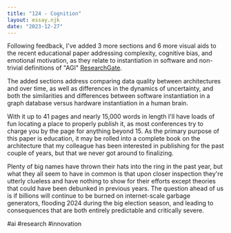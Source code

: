 ```yaml
---
title: "124 - Cognition"
layout: essay.njk
date: "2023-12-27"
---
```


Following feedback, I've added 3 more sections and 6 more visual aids to the recent educational paper addressing complexity, cognitive bias, and emotional motivation, as they relate to instantiation in software and non-trivial definitions of "AGI" [ResearchGate](http://dx.doi.org/10.13140/RG.2.2.11390.56641).

The added sections address comparing data quality between architectures and over time, as well as differences in the dynamics of uncertainty, and both the similarities and differences between software instantiation in a graph database versus hardware instantiation in a human brain.

With it up to 41 pages and nearly 15,000 words in length I'll have loads of fun locating a place to properly publish it, as most conferences try to charge you by the page for anything beyond 15. As the primary purpose of this paper is education, it may be rolled into a complete book on the architecture that my colleague has been interested in publishing for the past couple of years, but that we never got around to finalizing.

Plenty of big names have thrown their hats into the ring in the past year, but what they all seem to have in common is that upon closer inspection they're utterly clueless and have nothing to show for their efforts except theories that could have been debunked in previous years. The question ahead of us is if billions will continue to be burned on internet-scale garbage generators, flooding 2024 during the big election season, and leading to consequences that are both entirely predictable and critically severe.

#ai #research #innovation
